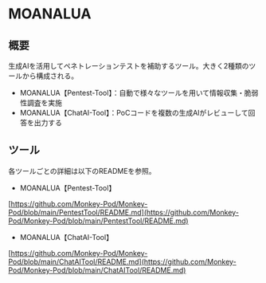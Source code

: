 # MOANALUA

## 概要
生成AIを活用してペネトレーションテストを補助するツール。大きく2種類のツールから構成される。

- MOANALUA【Pentest-Tool】：自動で様々なツールを用いて情報収集・脆弱性調査を実施
- MOANALUA【ChatAI-Tool】：PoCコードを複数の生成AIがレビューして回答を出力する

## ツール
各ツールごとの詳細は以下のREADMEを参照。

- MOANALUA【Pentest-Tool】

[https://github.com/Monkey-Pod/Monkey-Pod/blob/main/PentestTool/README.md](https://github.com/Monkey-Pod/Monkey-Pod/blob/main/PentestTool/README.md)

- MOANALUA【ChatAI-Tool】

[https://github.com/Monkey-Pod/Monkey-Pod/blob/main/ChatAITool/README.md](https://github.com/Monkey-Pod/Monkey-Pod/blob/main/ChatAITool/README.md)


